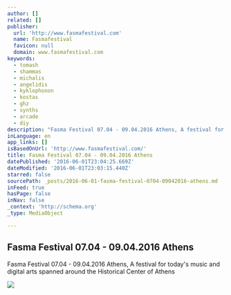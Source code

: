 ```yaml
---
author: []
related: []
publisher:
  url: 'http://www.fasmafestival.com'
  name: Fasmafestival
  favicon: null
  domain: www.fasmafestival.com
keywords:
  - tomash
  - shammas
  - michalis
  - angelidis
  - kyklophonon
  - kostas
  - ghz
  - synths
  - arcade
  - diy
description: "Fasma Festival 07.04 - 09.04.2016 Athens, Α festival for today's music and digital arts spanned around the Historical Center of Athens"
inLanguage: en
app_links: []
isBasedOnUrl: 'http://www.fasmafestival.com/'
title: Fasma Festival 07.04 - 09.04.2016 Athens
datePublished: '2016-06-01T23:04:25.669Z'
dateModified: '2016-06-01T23:03:15.440Z'
starred: false
sourcePath: _posts/2016-06-01-fasma-festival-0704-09042016-athens.md
inFeed: true
hasPage: false
inNav: false
_context: 'http://schema.org'
_type: MediaObject

---
```

<article style=""><h1>Fasma Festival 07.04 - 09.04.2016 Athens</h1><p>Fasma Festival 07.04 - 09.04.2016 Athens, Α festival for today's music and digital arts spanned around the Historical Center of Athens</p><img src="http://www.fasmafestival.com/images/static/Fasma_web_banner.png" /></article>